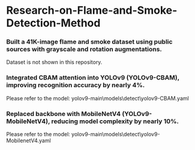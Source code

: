 # Research-on-Flame-and-Smoke-Detection-Method

### Built a 41K-image flame and smoke dataset using public sources with grayscale and rotation augmentations.
Dataset is not shown in this repository.

### Integrated CBAM attention into YOLOv9 (YOLOv9-CBAM), improving recognition accuracy by nearly 4%.
Please refer to the model: yolov9-main\models\detect\yolov9-CBAM.yaml

### Replaced backbone with MobileNetV4 (YOLOv9-MobileNetV4), reducing model complexity by nearly 10%.
Please refer to the model: yolov9-main\models\detect\yolov9-MobilenetV4.yaml
